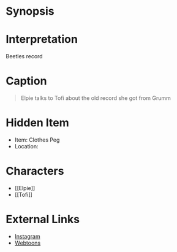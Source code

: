 # Synopsis


# Interpretation
Beetles record

# Caption
> Elpie talks to Tofi about the old record she got from Grumm

# Hidden Item
* Item: Clothes Peg
* Location: <spoiler></spoiler>

# Characters
* [[Elpie]]
* [[Tofi]]

# External Links
* [Instagram](https://www.instagram.com/p/CB89a1fDJtd/)
* [Webtoons](https://www.webtoons.com/en/challenge/twistwood-tales/46-elpie-and-tofi-/viewer?title_no=344740&episode_no=50)